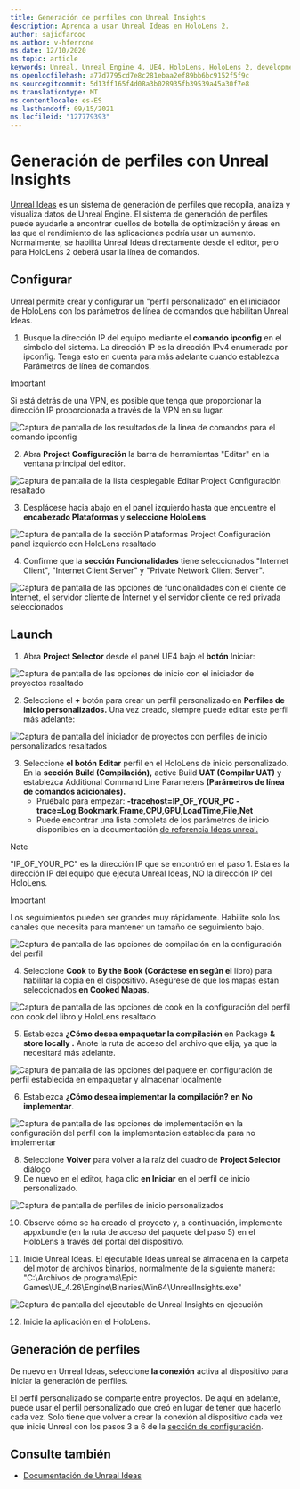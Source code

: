 ```yaml
---
title: Generación de perfiles con Unreal Insights
description: Aprenda a usar Unreal Ideas en HoloLens 2.
author: sajidfarooq
ms.author: v-hferrone
ms.date: 12/10/2020
ms.topic: article
keywords: Unreal, Unreal Engine 4, UE4, HoloLens, HoloLens 2, development, profling, unreal insights, documentation, guides, features, holograms, game development, mixed reality headset, windows mixed reality headset, virtual reality headset
ms.openlocfilehash: a77d7795cd7e8c281ebaa2ef89bb6bc9152f5f9c
ms.sourcegitcommit: 5d13ff165f4d08a3b028935fb39539a45a30f7e8
ms.translationtype: MT
ms.contentlocale: es-ES
ms.lasthandoff: 09/15/2021
ms.locfileid: "127779393"
---
```

# <a name="profiling-with-unreal-insights"></a>Generación de perfiles con Unreal Insights

[Unreal Ideas](https://docs.unrealengine.com/TestingAndOptimization/PerformanceAndProfiling/UnrealInsights/Overview/index.html) es un sistema de generación de perfiles que recopila, analiza y visualiza datos de Unreal Engine. El sistema de generación de perfiles puede ayudarle a encontrar cuellos de botella de optimización y áreas en las que el rendimiento de las aplicaciones podría usar un aumento. Normalmente, se habilita Unreal Ideas directamente desde el editor, pero para HoloLens 2 deberá usar la línea de comandos.

## <a name="setup"></a>Configurar

Unreal permite crear y configurar un "perfil personalizado" en el iniciador de HoloLens con los parámetros de línea de comandos que habilitan Unreal Ideas.

1. Busque la dirección IP del equipo mediante el **comando ipconfig** en el símbolo del sistema. La dirección IP es la dirección IPv4 enumerada por ipconfig. Tenga esto en cuenta para más adelante cuando establezca Parámetros de línea de comandos.

> [!IMPORTANT]
> Si está detrás de una VPN, es posible que tenga que proporcionar la dirección IP proporcionada a través de la VPN en su lugar.

![Captura de pantalla de los resultados de la línea de comandos para el comando ipconfig](images/unreal-insights-img-01.png)

2. Abra **Project Configuración** la barra de herramientas "Editar" en la ventana principal del editor.

![Captura de pantalla de la lista desplegable Editar Project Configuración resaltado](images/unreal-insights-img-15.png)

3. Desplácese hacia abajo en el panel izquierdo hasta que encuentre el **encabezado Plataformas** y **seleccione HoloLens**.

![Captura de pantalla de la sección Plataformas Project Configuración panel izquierdo con HoloLens resaltado](images/unreal-insights-img-15.png)

4. Confirme que la **sección Funcionalidades** tiene seleccionados "Internet Client", "Internet Client Server" y "Private Network Client Server".

![Captura de pantalla de las opciones de funcionalidades con el cliente de Internet, el servidor cliente de Internet y el servidor cliente de red privada seleccionados](images/unreal-insights-img-14.png)

## <a name="launch"></a>Launch

1. Abra **Project Selector** desde el panel UE4 bajo el **botón** Iniciar:

![Captura de pantalla de las opciones de inicio con el iniciador de proyectos resaltado](images/unreal-insights-img-07.png)

2. Seleccione el **+** botón para crear un perfil personalizado en **Perfiles de inicio personalizados.** Una vez creado, siempre puede editar este perfil más adelante:

![Captura de pantalla del iniciador de proyectos con perfiles de inicio personalizados resaltados](images/unreal-insights-img-08.png)

3. Seleccione **el botón Editar** perfil en el HoloLens de inicio personalizado. En la **sección Build (Compilación),** active Build **UAT (Compilar UAT)** y establezca Additional Command Line Parameters **(Parámetros de línea de comandos adicionales).**
   - Pruébalo para empezar: **-tracehost=IP_OF_YOUR_PC -trace=Log,Bookmark,Frame,CPU,GPU,LoadTime,File,Net**
   - Puede encontrar una lista completa de los parámetros de inicio disponibles en la documentación [de referencia Ideas unreal.](https://docs.unrealengine.com/TestingAndOptimization/PerformanceAndProfiling/UnrealInsights/Reference/index.html)

> [!NOTE]
> "IP_OF_YOUR_PC" es la dirección IP que se encontró en el paso 1. Esta es la dirección IP del equipo que ejecuta Unreal Ideas, NO la dirección IP del HoloLens.

> [!IMPORTANT]
> Los seguimientos pueden ser grandes muy rápidamente. Habilite solo los canales que necesita para mantener un tamaño de seguimiento bajo.

![Captura de pantalla de las opciones de compilación en la configuración del perfil](images/unreal-insights-img-17.png)

4. Seleccione **Cook** to **By the Book (Coráctese en según el** libro) para habilitar la copia en el dispositivo. Asegúrese de que los mapas están seleccionados **en Cooked Mapas**.

![Captura de pantalla de las opciones de cook en la configuración del perfil con cook del libro y HoloLens resaltado](images/unreal-insights-img-09.png)

5. Establezca **¿Cómo desea empaquetar la compilación** en Package **& store locally .** Anote la ruta de acceso del archivo que elija, ya que la necesitará más adelante.

![Captura de pantalla de las opciones del paquete en configuración de perfil establecida en empaquetar y almacenar localmente](images/unreal-insights-img-18.png)

6. Establezca **¿Cómo desea implementar la compilación?** **en No implementar**.

![Captura de pantalla de las opciones de implementación en la configuración del perfil con la implementación establecida para no implementar](images/unreal-insights-img-19.png)

8. Seleccione **Volver** para volver a la raíz del cuadro de **Project Selector** diálogo
9. De nuevo en el editor, haga clic **en Iniciar** en el perfil de inicio personalizado.

![Captura de pantalla de perfiles de inicio personalizados](images/unreal-insights-img-13.png)

10. Observe cómo se ha creado el proyecto y, a continuación, implemente appxbundle (en la ruta de acceso del paquete del paso 5) en el HoloLens a través del portal del dispositivo.

11. Inicie Unreal Ideas. El ejecutable Ideas unreal se almacena en la carpeta del motor de archivos binarios, normalmente de la siguiente manera: "C:\Archivos de programa\Epic Games\UE_4.26\Engine\Binaries\Win64\UnrealInsights.exe"

![Captura de pantalla del ejecutable de Unreal Insights en ejecución](images/unreal-insights-img-12.png)

12. Inicie la aplicación en el HoloLens.

## <a name="profiling"></a>Generación de perfiles

De nuevo en Unreal Ideas, seleccione **la conexión** activa al dispositivo para iniciar la generación de perfiles.

El perfil personalizado se comparte entre proyectos. De aquí en adelante, puede usar el perfil personalizado que creó en lugar de tener que hacerlo cada vez. Solo tiene que volver a crear la conexión al dispositivo cada vez que inicie Unreal con los pasos 3 a 6 de la [sección de configuración](#setup).

## <a name="see-also"></a>Consulte también

- [Documentación de Unreal Ideas](https://docs.unrealengine.com/TestingAndOptimization/PerformanceAndProfiling/UnrealInsights/index.html)
